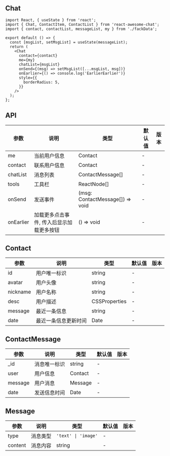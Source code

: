 <!--
 * @Description: your description
 * @Module: module.name
 * @Author: Draco
 * @Email: Draco.coder@gmail.com
 * @Github: https://github.com/draco-china
 * @Date: 2021-06-26 00:57:45
 * @LastEditTime: 2021-06-29 04:22:35
-->

## Chat

```tsx
import React, { useState } from 'react';
import { Chat, ContactItem, ContactList } from 'react-awesome-chat';
import { contact, contactList, messageList, my } from './fackData';

export default () => {
  const [msgList, setMsgList] = useState(messageList);
  return (
    <Chat
      contact={contact}
      me={my}
      chatList={msgList}
      onSend={(msg) => setMsgList([...msgList, msg])}
      onEarlier={() => console.log('EarlierEarlier')}
      style={{
        borderRadius: 5,
      }}
    />
  );
};
```

## API

| 参数      | 说明                                     | 类型                            | 默认值 | 版本 |
| --------- | ---------------------------------------- | ------------------------------- | ------ | ---- |
| me        | 当前用户信息                             | Contact                         | -      |      |
| contact   | 联系用户信息                             | Contact                         | -      |      |
| chatList  | 消息列表                                 | ContactMessage[]                | -      |      |
| tools     | 工具栏                                   | ReactNode[]                     | -      |      |
| onSend    | 发送事件                                 | (msg: ContactMessage[]) => void | -      |      |
| onEarlier | 加载更多点击事件, 传入后显示加载更多按钮 | () => void                      | -      |      |

## Contact

| 参数     | 说明                 | 类型          | 默认值 | 版本 |
| -------- | -------------------- | ------------- | ------ | ---- |
| id       | 用户唯一标识         | string        | -      |      |
| avatar   | 用户头像             | string        | -      |      |
| nickname | 用户名称             | string        | -      |      |
| desc     | 用户描述             | CSSProperties | -      |      |
| message  | 最近一条信息         | string        | -      |      |
| date     | 最近一条信息更新时间 | Date          | -      |      |

## ContactMessage

| 参数    | 说明         | 类型    | 默认值 | 版本 |
| ------- | ------------ | ------- | ------ | ---- |
| \_id    | 消息唯一标识 | string  | -      |      |
| user    | 用户信息     | Contact | -      |      |
| message | 用户消息     | Message | -      |      |
| date    | 发送信息时间 | Date    | -      |      |

## Message

| 参数    | 说明     | 类型                | 默认值 | 版本 |
| ------- | -------- | ------------------- | ------ | ---- |
| type    | 消息类型 | `'text' \| 'image'` | -      |      |
| content | 消息内容 | string              | -      |      |
